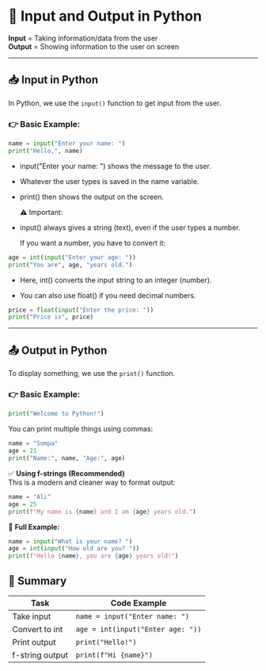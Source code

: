 # 🧠 Input and Output in Python

**Input** = Taking information/data from the user  
**Output** = Showing information to the user on screen

---

## 📥 Input in Python

In Python, we use the `input()` function to get input from the user.

### 👉 Basic Example:

```python
name = input("Enter your name: ")
print("Hello,", name)
```
* input("Enter your name: ") shows the message to the user.
* Whatever the user types is saved in the name variable.
* print() then shows the output on the screen.

  ⚠️ Important:
* input() always gives a string (text), even if the user types a number.

  If you want a number, you have to convert it:

```python
age = int(input("Enter your age: "))
print("You are", age, "years old.")
```
* Here, int() converts the input string to an integer (number).

* You can also use float() if you need decimal numbers.
```python
price = float(input("Enter the price: "))
print("Price is", price)
```

---

## 📤 Output in Python

To display something, we use the `print()` function.

### 👉 Basic Example:

```python
print("Welcome to Python!")
```
You can print multiple things using commas:

```python
name = "Sompa"
age = 21
print("Name:", name, "Age:", age)
```


✅ **Using f-strings (Recommended)**  
This is a modern and cleaner way to format output:

```python
name = "Ali"
age = 25
print(f"My name is {name} and I am {age} years old.")
```
🔁 **Full Example:**

```python
name = input("What is your name? ")
age = int(input("How old are you? "))
print(f"Hello {name}, you are {age} years old!")
```
## 📝 Summary

| Task             | Code Example                                 |
|------------------|----------------------------------------------|
| Take input       | `name = input("Enter name: ")`               |
| Convert to int   | `age = int(input("Enter age: "))`            |
| Print output     | `print("Hello!")`                            |
| f-string output  | `print(f"Hi {name}")`                        |

